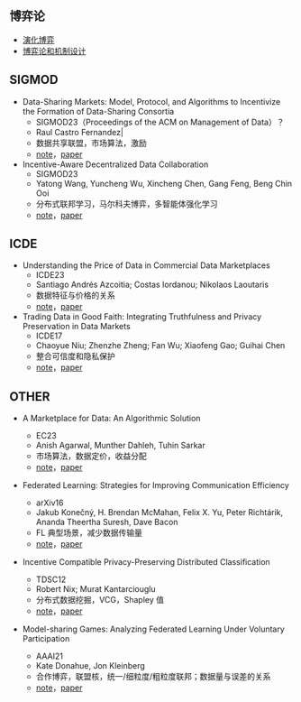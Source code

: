 ## 博弈论

- [演化博弈](notes/演化博弈.md)
- [博弈论和机制设计](notes/博弈论和机制设计.md)

## SIGMOD

- Data-Sharing Markets: Model, Protocol, and Algorithms to Incentivize the Formation of Data-Sharing Consortia
  - SIGMOD23（Proceedings of the ACM on Management of Data）？
  - Raul Castro Fernandez|
  - 数据共享联盟，市场算法，激励
  - [note](notes/Data-Sharing_Markets%20Model,%20Protocol,%20and%20Algorithms%20to%20Incentivize%20the%20Formation%20of%20Data-Sharing%20Consortia.md)，[paper](papers/Data-Sharing%20Markets%20Model,%20Protocol,%20and%20Algorithms%20to%20Incentivize%20the%20Formation%20of%20Data-Sharing%20Consortia.pdf)
- Incentive-Aware Decentralized Data Collaboration
  - SIGMOD23
  - Yatong Wang, Yuncheng Wu, Xincheng Chen, Gang Feng, Beng Chin Ooi
  - 分布式联邦学习，马尔科夫博弈，多智能体强化学习
  - [note](notes/Incentive-Aware%20Decentralized%20Data%20Collaboration.md)，[paper](papers/SIGMOD23_Incentive-Aware%20Decentralized%20Data%20Collaboration.pdf)

## ICDE

- Understanding the Price of Data in Commercial Data Marketplaces
  - ICDE23
  - Santiago Andrés Azcoitia; Costas Iordanou; Nikolaos Laoutaris
  - 数据特征与价格的关系
  - [note](notes/Understanding%20the%20Price%20of%20Data%20in%20Commercial.md)，[paper](papers/Understanding_the_Price_of_Data_in_Commercial_Data_Marketplaces.pdf)
- Trading Data in Good Faith: Integrating Truthfulness and Privacy Preservation in Data Markets
  - ICDE17
  - Chaoyue Niu; Zhenzhe Zheng; Fan Wu; Xiaofeng Gao; Guihai Chen
  - 整合可信度和隐私保护
  - [note](notes/Trading%20Data%20in%20Good%20Faith_Integrating%20Truthfulness%20and%20Privacy%20Preservation%20in%20Data%20Markets.md)，[paper](papers/Trading_Data_in_Good_Faith_Integrating_Truthfulness_and_Privacy_Preservation_in_Data_Markets.pdf)

## OTHER

- A Marketplace for Data: An Algorithmic Solution
  - EC23
  - Anish Agarwal, Munther Dahleh, Tuhin Sarkar
  - 市场算法，数据定价，收益分配
  - [note](notes/A%20Marketplace%20for%20Data_An%20Algorithmic%20Solution.md)，[paper](papers/A_Marketplace_for_Data_An_Algorithmic_Solution.pdf)
- Federated Learning: Strategies for Improving Communication Efficiency
  - arXiv16
  - Jakub Konečný, H. Brendan McMahan, Felix X. Yu, Peter Richtárik, Ananda Theertha Suresh, Dave Bacon
  - FL 典型场景，减少数据传输量
  - [note](notes/Federated%20Learning_Strategies%20for%20Improving%20Communication%20Efficiency.md)，[paper](papers/Federated%20Learning_Strategies%20for%20Improving%20Communication%20Efficiency.pdf)
- Incentive Compatible Privacy-Preserving Distributed Classification
  - TDSC12
  - Robert Nix; Murat Kantarciouglu
  - 分布式数据挖掘，VCG，Shapley 值
  - [note](notes/Incentive%20Compatible%20Privacy-Preserving%20Distributed%20Classification.md)，[paper](papers/[2]TDSC12_Incentive%20Compatible%20Privacy-Preserving%20Distributed%20Classification.pdf)

- Model-sharing Games: Analyzing Federated Learning Under Voluntary Participation
  - AAAI21
  - Kate Donahue, Jon Kleinberg
  - 合作博弈，联盟核，统一/细粒度/粗粒度联邦；数据量与误差的关系
  - [note](notes/Model-sharing%20Games_Analyzing%20Federated%20Learning%20Under%20Voluntary%20Participation.md)，[paper](papers/Model-sharing%20Games_Analyzing%20Federated%20Learning%20Under%20Voluntary%20Participation.pdf)